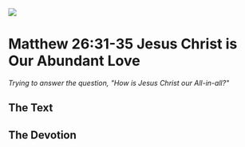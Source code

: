 <img class="intro-right" src="/images/art-matthew.jpg">

# Matthew 26:31-35 Jesus Christ is Our Abundant Love

*Trying to answer the question, "How is Jesus Christ our All-in-all?"*

## The Text

## The Devotion